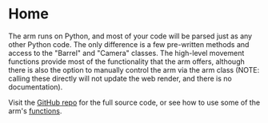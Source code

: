# Home

The arm runs on Python, and most of your code will be parsed just as any other Python code. The only difference is a few pre-written methods and access to the "Barrel" and "Camera" classes. The high-level movement functions provide most of the functionality that the arm offers, although there is also the option to manually control the arm via the arm class (NOTE: calling these directly will not update the web render, and there is no documentation).

Visit the [GitHub repo](https://github.com/ice-cube-1/robotic-arm) for the full source code, or see how to use some of the arm's [functions](pre-done_functions.md).